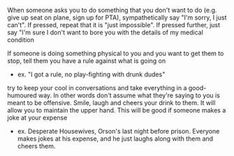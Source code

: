 
When someone asks you to do something that you don't want to do (e.g. give up seat on plane, sign up for PTA), sympathetically say "I'm sorry, I just can't". If pressed, repeat that it is "just impossible". If pressed further, just say "I'm sure I don't want to bore you with the details of my medical condition

If someone is doing something physical to you and you want to get them to stop, tell them you have a rule against what is going on
- ex. "I got a rule, no play-fighting with drunk dudes"

try to keep your cool in conversations and take everything in a good-humoured way. In other words don't assume what they're saying to you is meant to be offensive. Smile, laugh and cheers your drink to them. It will allow you to maintain the upper hand. This will be good if someone makes a joke at your expense
- ex. Desperate Housewives, Orson's last night before prison. Everyone makes jokes at his expense, and he just laughs along with them and cheers them.
